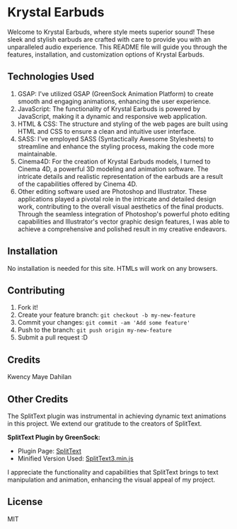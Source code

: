 # Krystal Earbuds

Welcome to Krystal Earbuds, where style meets superior sound! These sleek and stylish earbuds are crafted with care to provide you with an unparalleled audio experience. This README file will guide you through the features, installation, and customization options of Krystal Earbuds.

## Technologies Used

1. GSAP: I've utilized GSAP (GreenSock Animation Platform) to create smooth and engaging animations, enhancing the user experience.
2. JavaScript: The functionality of Krystal Earbuds is powered by JavaScript, making it a dynamic and responsive web application.
3. HTML & CSS: The structure and styling of the web pages are built using HTML and CSS to ensure a clean and intuitive user interface.
4. SASS: I've employed SASS (Syntactically Awesome Stylesheets) to streamline and enhance the styling process, making the code more maintainable.
5. Cinema4D: For the creation of Krystal Earbuds models, I turned to Cinema 4D, a powerful 3D modeling and animation software. The intricate details and realistic representation of the earbuds are a result of the capabilities offered by Cinema 4D.
6. Other editing software used are Photoshop and Illustrator. These applications played a pivotal role in the intricate and detailed design work, contributing to the overall visual aesthetics of the final products. Through the seamless integration of Photoshop's powerful photo editing capabilities and Illustrator's vector graphic design features, I was able to achieve a comprehensive and polished result in my creative endeavors.

## Installation

No installation is needed for this site. HTMLs will work on any browsers.

## Contributing

1. Fork it!
2. Create your feature branch: `git checkout -b my-new-feature`
3. Commit your changes: `git commit -am 'Add some feature'`
4. Push to the branch: `git push origin my-new-feature`
5. Submit a pull request :D

## Credits

Kwency Maye Dahilan

## Other Credits

The SplitText plugin was instrumental in achieving dynamic text animations in this project. We extend our gratitude to the creators of SplitText.

**SplitText Plugin by GreenSock:**

- Plugin Page: [SplitText](https://greensock.com/splittext/)
- Minified Version Used: [SplitText3.min.js](https://s3-us-west-2.amazonaws.com/s.cdpn.io/16327/SplitText3.min.js)

I appreciate the functionality and capabilities that SplitText brings to text manipulation and animation, enhancing the visual appeal of my project.

## License

MIT
